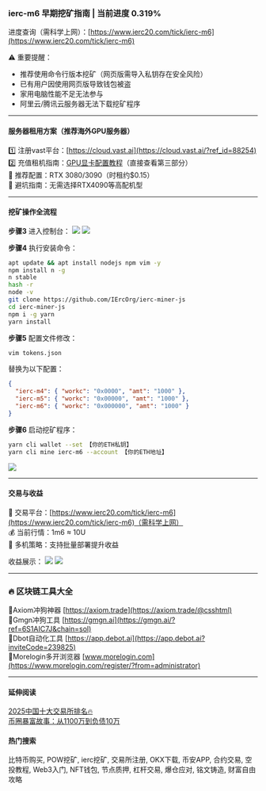 ### ierc-m6 早期挖矿指南 | 当前进度 0.319%
进度查询（需科学上网）：[https://www.ierc20.com/tick/ierc-m6](https://www.ierc20.com/tick/ierc-m6)

⚠️ 重要提醒：
- 推荐使用命令行版本挖矿（网页版需导入私钥存在安全风险）
- 已有用户因使用网页版导致钱包被盗
- 家用电脑性能不足无法参与
- 阿里云/腾讯云服务器无法下载挖矿程序

---

#### 服务器租用方案（推荐海外GPU服务器）
1️⃣ 注册vast平台：[https://cloud.vast.ai](https://cloud.vast.ai/?ref_id=88254)  
2️⃣ 充值租机指南：[GPU显卡配置教程](https://heiyetouzi.xyz/minequainetwork/#toc-heading-15)（直接查看第三部分）  
🔸 推荐配置：RTX 3080/3090（时租约$0.15）  
🔸 避坑指南：无需选择RTX4090等高配机型  

---

#### 挖矿操作全流程
**步骤3** 进入控制台：
![](https://ac63e02.webp.li/ierc20m6-001.png)
![](https://ac63e02.webp.li/ierc20m6-002.png)

**步骤4** 执行安装命令：
```bash
apt update && apt install nodejs npm vim -y
npm install n -g
n stable
hash -r
node -v 
git clone https://github.com/IErcOrg/ierc-miner-js
cd ierc-miner-js
npm i -g yarn
yarn install
```

**步骤5** 配置文件修改：
```bash
vim tokens.json
```
替换为以下配置：
```json
{
  "ierc-m4": { "workc": "0x0000", "amt": "1000" },
  "ierc-m5": { "workc": "0x00000", "amt": "1000" },
  "ierc-m6": { "workc": "0x000000", "amt": "1000" }
}
```

**步骤6** 启动挖矿程序：
```bash
yarn cli wallet --set 【你的ETH私钥】
yarn cli mine ierc-m6 --account 【你的ETH地址】
```
![](https://gcore.jsdelivr.net/gh/btcltceth/blogassets@v0.2.26/b/img/ierc20m6-003.png)

---

#### 交易与收益
🔗 交易平台：[https://www.ierc20.com/tick/ierc-m6](https://www.ierc20.com/tick/ierc-m6)（需科学上网）  
💰 当前行情：1m6 ≈ 10U  
🚀 多机策略：支持批量部署提升收益  

收益展示：
![](https://ac63e02.webp.li/ierc20m6-004.png)
![](https://ac63e02.webp.li/ierc20m6-005.png)

---

### 🔥 区块链工具大全
🔹Axiom冲狗神器 [https://axiom.trade](https://axiom.trade/@csshtml)  
🔹Gmgn冲狗工具 [https://gmgn.ai](https://gmgn.ai/?ref=6S1AIC7J&chain=sol)  
🔹Dbot自动化工具 [https://app.debot.ai](https://app.debot.ai?inviteCode=239825)  
🔹Morelogin多开浏览器 [www.morelogin.com](https://www.morelogin.com/register/?from=administrator)  

---

#### 延伸阅读
[2025中国十大交易所排名🔥](https://btc8848.com/top-10-exchanges/)  
[币圈暴富故事：从1100万到负债10万](https://heiyetouzi.xyz/biquanstory001/)  

#### 热门搜索
比特币购买, POW挖矿, ierc挖矿, 交易所注册, OKX下载, 币安APP, 合约交易, 空投教程, Web3入门, NFT钱包, 节点质押, 杠杆交易, 爆仓应对, 铭文铸造, 财富自由攻略